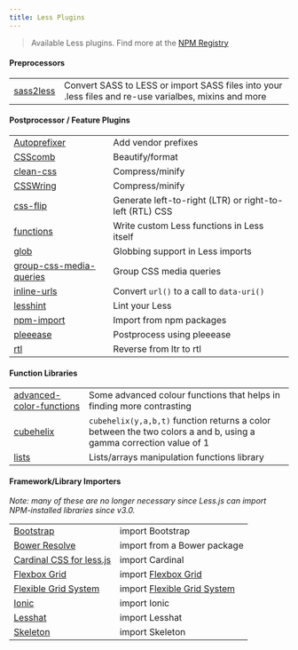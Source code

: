 ```yaml
---
title: Less Plugins
---
```

> Available Less plugins. Find more at the [NPM Registry](https://www.npmjs.com/search?q=%22less-plugin%22)

#### Preprocessors
| | |
|---|---|
| [sass2less](https://github.com/mediafreakch/less-plugin-sass2less) | Convert SASS to LESS or import SASS files into your .less files and re-use varialbes, mixins and more 

#### Postprocessor / Feature Plugins
| | |
|---|---|
| [Autoprefixer](https://github.com/less/less-plugin-autoprefix) | Add vendor prefixes
| [CSScomb](https://github.com/bassjobsen/less-plugin-csscomb/) | Beautify/format
| [clean-css](https://github.com/less/less-plugin-clean-css) | Compress/minify
| [CSSWring](https://github.com/bassjobsen/less-plugin-csswring) | Compress/minify
| [css-flip](https://github.com/bassjobsen/less-plugin-css-flip) | Generate left-to-right (LTR) or right-to-left (RTL) CSS
| [functions](https://github.com/seven-phases-max/less-plugin-functions) | Write custom Less functions in Less itself
| [glob](https://github.com/just-boris/less-plugin-glob) | Globbing support in Less imports
| [group-css-media-queries](https://github.com/bassjobsen/less-plugin-group-css-media-queries) | Group CSS media queries
| [inline-urls](https://github.com/less/less-plugin-inline-urls) | Convert `url()` to a call to `data-uri()`
| [lesshint](https://github.com/lesshint/lesshint) | Lint your Less
| [npm-import](https://github.com/less/less-plugin-npm-import) | Import from npm packages
| [pleeease](https://github.com/bassjobsen/less-plugin-pleeease) | Postprocess using pleeease
| [rtl](https://github.com/less/less-plugin-rtl) | Reverse from ltr to rtl

#### Function Libraries
| | |
|---|---|
| [advanced-color-functions](https://github.com/less/less-plugin-advanced-color-functions/) | Some advanced colour functions that helps in finding more contrasting 
| [cubehelix](https://github.com/bassjobsen/less-plugin-cubehelix) | `cubehelix(y,a,b,t)` function returns a color between the two colors a and b, using a gamma correction value of 1
| [lists](https://github.com/seven-phases-max/less-plugin-lists) | Lists/arrays manipulation functions library

#### Framework/Library Importers
<!-- currently false, but rewriting the file importer for less-node -->
_Note: many of these are no longer necessary since Less.js can import NPM-installed libraries since v3.0._

| | |
|---|---|
| [Bootstrap](https://github.com/bassjobsen/less-plugin-bootstrap/) | import Bootstrap
| [Bower Resolve](https://github.com/Mercateo/less-plugin-bower-resolve) | import from a Bower package
| [Cardinal CSS for less.js](https://github.com/bassjobsen/less-plugin-cardinal) | import Cardinal
| [Flexbox Grid](https://github.com/bassjobsen/less-plugin-flexboxgrid)  | import [Flexbox Grid](http://flexboxgrid.com/)
| [Flexible Grid System](https://github.com/bassjobsen/less-plugin-flexiblegs) | import [Flexible Grid System](http://flexible.gs/)
| [Ionic](https://github.com/bassjobsen/less-plugin-ionic) | import Ionic
| [Lesshat](https://github.com/bassjobsen/less-plugin-lesshat/) | import Lesshat
| [Skeleton](https://github.com/bassjobsen/less-plugin-skeleton) | import Skeleton





